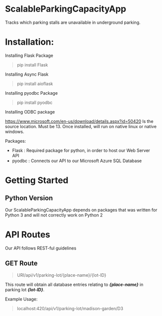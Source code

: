 # ScalableParkingCapacityApp
Tracks which parking stalls are unavailable in underground parking.


# Installation:

Installing Flask Package


>pip install Flask

Installing Async Flask

>pip install aioflask

Installing pyodbc Package


>pip install pyodbc


Installing ODBC package


https://www.microsoft.com/en-us/download/details.aspx?id=50420 Is the source location. Must be 13. Once installed, will run on native linux or native windows.


Packages:
- Flask : Required package for python, in order to host our Web Server API
- pyodbc : Connects our API to our Microsoft Azure SQL Database

# Getting Started

## Python Version

Our ScalableParkingCapacityApp depends on packages that was written for Python 3 and will not correctly work on Python 2


# API Routes

Our API follows REST-ful guidelines

## GET Route

>URI/api/v1/parking-lot/{place-name}/{lot-ID}

This route will obtain all database entries relating to ***{place-name}*** in parking lot ***{lot-ID}***.

Example Usage:

>localhost:420/api/v1/parking-lot/madison-garden/D3





